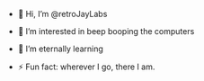 - 👋 Hi, I’m @retroJayLabs
- 👀 I’m interested in beep booping the computers
- 🌱 I’m eternally learning

- ⚡ Fun fact: wherever I go, there I am.

<!---
retroJayLabs/retroJayLabs is a ✨ special ✨ repository because its `README.md` (this file) appears on your GitHub profile.
You can click the Preview link to take a look at your changes.
--->
